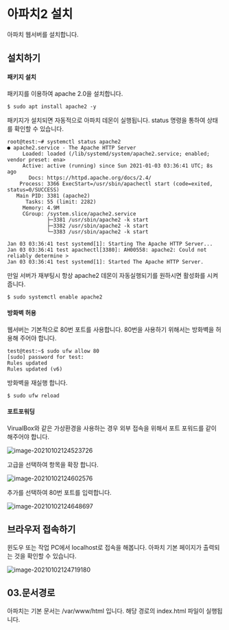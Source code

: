 # 아파치2 설치

아파치 웹서버를 설치합니다.



## 설치하기



#### 패키지 설치

패키지를 이용하여 apache 2.0을 설치합니다.

```
$ sudo apt install apache2 -y
```



패키지가 설치되면 자동적으로 아파치 데몬이 실행됩니다. status 명령을 통하여 상태를 확인할 수 있습니다.



```
root@test:~# systemctl status apache2
● apache2.service - The Apache HTTP Server
     Loaded: loaded (/lib/systemd/system/apache2.service; enabled; vendor preset: ena>
     Active: active (running) since Sun 2021-01-03 03:36:41 UTC; 8s ago
       Docs: https://httpd.apache.org/docs/2.4/
    Process: 3366 ExecStart=/usr/sbin/apachectl start (code=exited, status=0/SUCCESS)
   Main PID: 3381 (apache2)
      Tasks: 55 (limit: 2282)
     Memory: 4.9M
     CGroup: /system.slice/apache2.service
             ├─3381 /usr/sbin/apache2 -k start
             ├─3382 /usr/sbin/apache2 -k start
             └─3383 /usr/sbin/apache2 -k start

Jan 03 03:36:41 test systemd[1]: Starting The Apache HTTP Server...
Jan 03 03:36:41 test apachectl[3380]: AH00558: apache2: Could not reliably determine >
Jan 03 03:36:41 test systemd[1]: Started The Apache HTTP Server.
```



만일 서버가 재부팅시 항상 apache2 데몬이 자동실행되기를 원하시면 활성화를 시켜 줍니다.



```
$ sudo systemctl enable apache2
```





#### 방화벽 허용

웹서버는 기본적으로 80번 포트를 사용합니다. 80번을 사용하기 위해서는 방화벽을 허용해 주어야 합니다.

```
test@test:~$ sudo ufw allow 80
[sudo] password for test:
Rules updated
Rules updated (v6)
```

방화벽을 재실행 합니다.

```
$ sudo ufw reload
```



#### 포트포워딩

VirualBox와 같은 가상환경을 사용하는 경우 외부 접속을 위해서 포트 포워드를 같이 해주어야 합니다.

![image-20210102124523726](D:\onedrive\강의준비\linux\img\image-20210102124523726.png)



고급을 선택하여 항목을 확장 합니다.

![image-20210102124602576](D:\onedrive\강의준비\linux\img\image-20210102124602576.png)



추가를 선택하여 80번 포트를 입력합니다.

![image-20210102124648697](D:\onedrive\강의준비\linux\img\image-20210102124648697.png)



## 브라우저 접속하기

윈도우 또는 작업 PC에서 localhost로 접속을 해봅니다. 아파치 기본 페이지가 출력되는 것을 확인할 수 있습니다.

![image-20210102124719180](D:\onedrive\강의준비\linux\img\image-20210102124719180.png)



## 03.문서경로

아파치는 기본 문서는 /var/www/html 입니다. 해당 경로의 index.html 파일이 실행됩니다.





